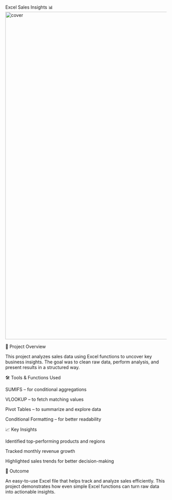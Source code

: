 Excel Sales Insights 📊
<img width="1536" height="1024" alt="cover" src="https://github.com/user-attachments/assets/5927f99b-a140-4aff-bd08-578d0cedc7b0" />

📌 Project Overview

This project analyzes sales data using Excel functions to uncover key business insights. The goal was to clean raw data, perform analysis, and present results in a structured way.

🛠️ Tools & Functions Used

SUMIFS – for conditional aggregations

VLOOKUP – to fetch matching values

Pivot Tables – to summarize and explore data

Conditional Formatting – for better readability

📈 Key Insights

Identified top-performing products and regions

Tracked monthly revenue growth

Highlighted sales trends for better decision-making

🎯 Outcome

An easy-to-use Excel file that helps track and analyze sales efficiently. This project demonstrates how even simple Excel functions can turn raw data into actionable insights.
